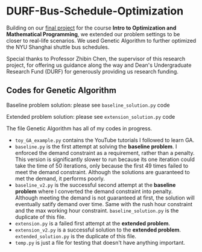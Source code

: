 # DURF-Bus-Schedule-Optimization

Building on our [final project](https://github.com/AlisonYao/Optimization-Final-Project) for the course **Intro to Optimization and Mathematical Programming**, we extended our problem settings to be closer to real-life scenarios. We used Genetic Algorithm to further optimized the NYU Shanghai shuttle bus schedules.

Special thanks to Professor Zhibin Chen, the supervisor of this research project, for offering us guidance along the way and Dean's Undergraduate Research Fund (DURF) for generously providing us research funding.

<!-- ## Paper

The research outcome is presented in the form of an academic paper. Please see `report.docx`. -->

## Codes for Genetic Algorithm

Baseline problem solution: please see `baseline_solution.py` code

Extended problem solution: please see `extension_solution.py` code

The file Genetic Algorithm has all of my codes in progress.

- `toy_GA_example.py` contains the YouTube tutorials I followed to learn GA.
- `baseline.py` is the first attempt at solving the **baseline problem**. I enforced the demand constraint as a requirement, rather than a penalty. This version is significantly slower to run because its one iteration could take the time of 50 iterations, only because the first 49 times failed to meet the demand constraint. Although the solutions are guaranteed to met the demand, it performs poorly.
- `baseline_v2.py` is the successful second attempt at the **baseline problem** where I converted the demand constraint into penalty. Although meeting the demand is not guaranteed at first, the solution will eventually satify demand over time. Same with the rush hour constraint and the max working hour constraint. `baseline_solution.py` is the duplicate of this file.
- `extension.py` is a failed first attempt at the **extended problem**.
- `extension_v2.py` is a successful solution to the **extended problem**. `extended_solution.py` is the duplicate of this file.
- `temp.py` is just a file for testing that doesn't have anything important.

<!-- ## Blogs -->
